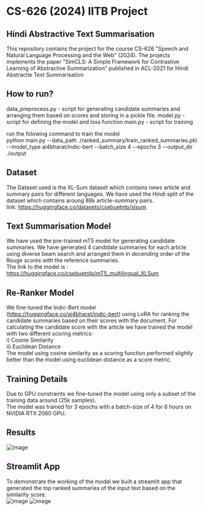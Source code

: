 # CS-626 (2024) IITB Project
## Hindi Abstractive Text Summarisation
This repository contains the project for the course CS-626 "Speech and Natural Language Processing and the Web" (2024).
The projects implements the paper "SimCLS: A Simple Framework for Contrastive Learning of Abstractive Summarization" published in ACL-2021 for Hindi Abstractie Text Summarisation

## How to run?
data_preprocess.py - script for generating candidate summaries and arranging them based on scores and storing in a pickle file.
model.py - script for defining the model and loss function
main.py - script for training

run the folowing command to train the model  
python main.py --data_path ./ranked_summary/train_ranked_summaries.pkl --model_type ai4bharat/indic-bert --batch_size 4 --epochs 3 --output_dir ./output

## Dataset
The Dataset used is the XL-Sum dataset which contains news article and summary pairs for different languages.
We have used the Hindi split of the dataset which contains aroung 88k article-summary pairs.  
link: https://huggingface.co/datasets/csebuetnlp/xlsum

## Text Summarisation Model
We have used the pre-trained mT5 model for generating candidate summaries.
We have generated 4 candidate summaries for each article using diverse beam search and arranged them in decending order of the Rouge scores with the reference summaries.  
The link to the model is : https://huggingface.co/csebuetnlp/mT5_multilingual_XLSum

## Re-Ranker Model
We fine-tuned the Indic-Bert model (https://huggingface.co/ai4bharat/indic-bert) using LoRA for ranking the candidate summaries based on their scores with the document.
For calculating the candidate score with the article we have trained the model with two different scoring metrics:  
i) Cosine Similarity  
ii) Euclidean Distance  
The model using cosine similarity as a scoring function performed slightly better than the model using euclidean distance as a score metric.

## Training Details
Due to GPU constraints we fine-tuned the model using only a subset of the training data around (25k samples).  
The model was trained for 3 epochs with a batch-size of 4 for 6 hours on NVIDIA RTX 2080 GPU.

## Results  
![image](https://github.com/user-attachments/assets/c5c7d305-aed3-44b3-ace7-b1d246eb1c62)

## Streamlit App
To demonstrate the working of the model we built a streamlit app that generated the top ranked summaries of the input text based on the similarity score.  
![image](https://github.com/user-attachments/assets/3b3047a6-4190-4e95-bc59-2cabef1e128e)
![image](https://github.com/user-attachments/assets/06e0b1bf-418a-42be-a30e-1bf95d2aab28)



